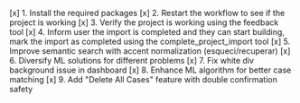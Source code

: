 [x] 1. Install the required packages
[x] 2. Restart the workflow to see if the project is working
[x] 3. Verify the project is working using the feedback tool
[x] 4. Inform user the import is completed and they can start building, mark the import as completed using the complete_project_import tool
[x] 5. Improve semantic search with accent normalization (esqueci/recuperar)
[x] 6. Diversify ML solutions for different problems
[x] 7. Fix white div background issue in dashboard
[x] 8. Enhance ML algorithm for better case matching
[x] 9. Add "Delete All Cases" feature with double confirmation safety